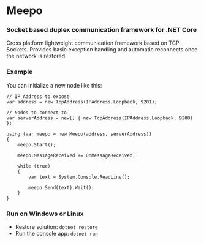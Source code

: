 # Meepo

### Socket based duplex communication framework for .NET Core

Cross platform lightweight communication framework based on TCP Sockets. Provides basic
exception handling and automatic reconnects once the network is restored.

### Example

You can initialize a new node like this:

```
// IP Address to expose
var address = new TcpAddress(IPAddress.Loopback, 9201);

// Nodes to connect to
var serverAddress = new[] { new TcpAddress(IPAddress.Loopback, 9200) };

using (var meepo = new Meepo(address, serverAddress))
{
    meepo.Start();

    meepo.MessageReceived += OnMessageReceived;

    while (true)
    {
        var text = System.Console.ReadLine();

        meepo.Send(text).Wait();
    }
}
```

### Run on Windows or Linux

* Restore solution: `dotnet restore`
* Run the console app: `dotnet run`